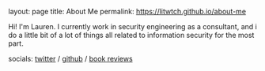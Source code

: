 layout: page
title: About Me
permalink: https://litwtch.github.io/about-me

Hi! I'm Lauren. I currently work in security engineering as a consultant, and i do a little bit of a lot of things all related to information security for the most part. 

 <p>socials: <a href='https://x.com/litwtch'>twitter</a>  / <a href='https://github.com/litwtch?tab=repositories'>github</a> / <a href='https://www.instagram.com/litwtchreads/'>book reviews</a></p>

